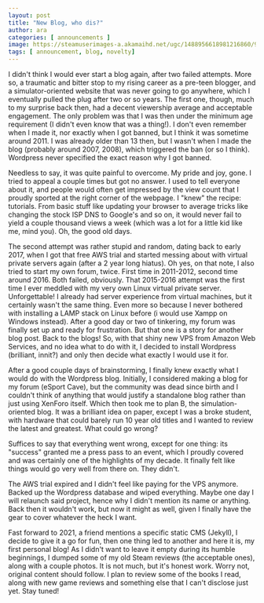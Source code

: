 ```yaml
---
layout: post
title: "New Blog, who dis?"
author: ara
categories: [ announcements ]
image: https://steamuserimages-a.akamaihd.net/ugc/1488956618981216860/97ACE366B31A1F8AF9CAA34F69FD4776EBB125FE/?imw=2048&imh=1152&ima=fit&impolicy=Letterbox&imcolor=%23000000&letterbox=true
tags: [ announcement, blog, novelty]
---
```

I didn't think I would ever start a blog again, after two failed attempts. More so, a traumatic and bitter stop to my rising career as a pre-teen blogger, and a simulator-oriented website that was never going to go anywhere, which I eventually pulled the plug after two or so years. The first one, though, much to my surprise back then, had a decent viewership average and acceptable engagement. The only problem was that I was then under the minimum age requirement (I didn't even know that was a thing!). I don't even remember when I made it, nor exactly when I got banned, but I think it was sometime around 2011. I was already older than 13 then, but I wasn't when I made the blog (probably around 2007, 2008), which triggered the ban (or so I think). Wordpress never specified the exact reason why I got banned.

Needless to say, it was quite painful to overcome. My pride and joy, gone. I tried to appeal a couple times but got no answer. I used to tell everyone about it, and people would often get impressed by the view count that I proudly sported at the right corner of the webpage. I "knew" the recipe: tutorials. From basic stuff like updating your browser to average tricks like changing the stock ISP DNS to Google's and so on, it would never fail to yield a couple thousand views a week (which was a lot for a little kid like me, mind you). Oh, the good old days.

The second attempt was rather stupid and random, dating back to early 2017, when I got that free AWS trial and started messing about with virtual private servers again (after a 2 year long hiatus). Oh yes, on that note, I also tried to start my own forum, twice. First time in 2011-2012, second time around 2016. Both failed, obviously. That 2015-2016 attempt was the first time I ever meddled with my very own Linux virtual private server. Unforgettable! I already had server experience from virtual machines, but it certainly wasn't the same thing. Even more so because I never bothered with installing a LAMP stack on Linux before (i would use Xampp on Windows instead). After a good day or two of tinkering, my forum was finally set up and ready for frustration. But that one is a story for another blog post. Back to the blogs! So, with that shiny new VPS from Amazon Web Services, and no idea what to do with it, I decided to install Wordpress (brilliant, innit?) and only then decide what exactly I would use it for.

After a good couple days of brainstorming, I finally knew exactly what I would do with the Wordpress blog. Initially, I considered making a blog for my forum (eSport Cave), but the community was dead since birth and I couldn't think of anything that would justify a standalone blog rather than just using XenForo itself. Which then took me to plan B, the simulation-oriented blog. It was a brilliant idea on paper, except I was a broke student, with hardware that could barely run 10 year old titles and I wanted to review the latest and greatest. What could go wrong?

Suffices to say that everything went wrong, except for one thing: its "success" granted me a press pass to an event, which I proudly covered and was certainly one of the highlights of my decade. It finally felt like things would go very well from there on. They didn't.

The AWS trial expired and I didn't feel like paying for the VPS anymore. Backed up the Wordpress database and wiped everything. Maybe one day I will relaunch said project, hence why I didn't mention its name or anything. Back then it wouldn't work, but now it might as well, given I finally have the gear to cover whatever the heck I want.

Fast forward to 2021, a friend mentions a specific static CMS (Jekyll), I decide to give it a go for fun, then one thing led to another and here it is, my first personal blog! As I didn't want to leave it empty during its humble beginnings, I dumped some of my old Steam reviews (the acceptable ones), along with a couple photos. It is not much, but it's honest work. Worry not, original content should follow. I plan to review some of the books I read, along with new game reviews and something else that I can't disclose just yet. Stay tuned!






